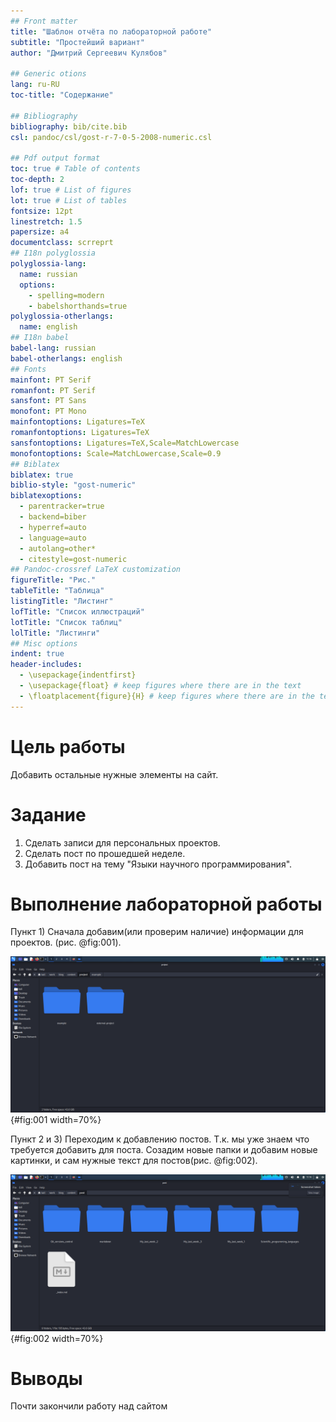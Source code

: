 ```yaml
---
## Front matter
title: "Шаблон отчёта по лабораторной работе"
subtitle: "Простейший вариант"
author: "Дмитрий Сергеевич Кулябов"

## Generic otions
lang: ru-RU
toc-title: "Содержание"

## Bibliography
bibliography: bib/cite.bib
csl: pandoc/csl/gost-r-7-0-5-2008-numeric.csl

## Pdf output format
toc: true # Table of contents
toc-depth: 2
lof: true # List of figures
lot: true # List of tables
fontsize: 12pt
linestretch: 1.5
papersize: a4
documentclass: scrreprt
## I18n polyglossia
polyglossia-lang:
  name: russian
  options:
	- spelling=modern
	- babelshorthands=true
polyglossia-otherlangs:
  name: english
## I18n babel
babel-lang: russian
babel-otherlangs: english
## Fonts
mainfont: PT Serif
romanfont: PT Serif
sansfont: PT Sans
monofont: PT Mono
mainfontoptions: Ligatures=TeX
romanfontoptions: Ligatures=TeX
sansfontoptions: Ligatures=TeX,Scale=MatchLowercase
monofontoptions: Scale=MatchLowercase,Scale=0.9
## Biblatex
biblatex: true
biblio-style: "gost-numeric"
biblatexoptions:
  - parentracker=true
  - backend=biber
  - hyperref=auto
  - language=auto
  - autolang=other*
  - citestyle=gost-numeric
## Pandoc-crossref LaTeX customization
figureTitle: "Рис."
tableTitle: "Таблица"
listingTitle: "Листинг"
lofTitle: "Список иллюстраций"
lotTitle: "Список таблиц"
lolTitle: "Листинги"
## Misc options
indent: true
header-includes:
  - \usepackage{indentfirst}
  - \usepackage{float} # keep figures where there are in the text
  - \floatplacement{figure}{H} # keep figures where there are in the text
---
```


# Цель работы

Добавить остальные нужные элементы на сайт.

# Задание

1. Сделать записи для персональных проектов.
2. Сделать пост по прошедшей неделе.
3. Добавить пост на тему "Языки научного программирования".

# Выполнение лабораторной работы

Пункт 1) Сначала добавим(или проверим наличие) информации для проектов. (рис. @fig:001).

![Папка с потсами по проектам](image/1.png){#fig:001 width=70%}

Пункт 2 и 3) Переходим к добавлению постов. Т.к. мы уже знаем что требуется добавить для поста. Созадим новые папки и добавим новые картинки, и сам нужные текст для постов(рис. @fig:002).

![Посты](image/2.png){#fig:002 width=70%}

# Выводы

Почти закончили работу над сайтом
